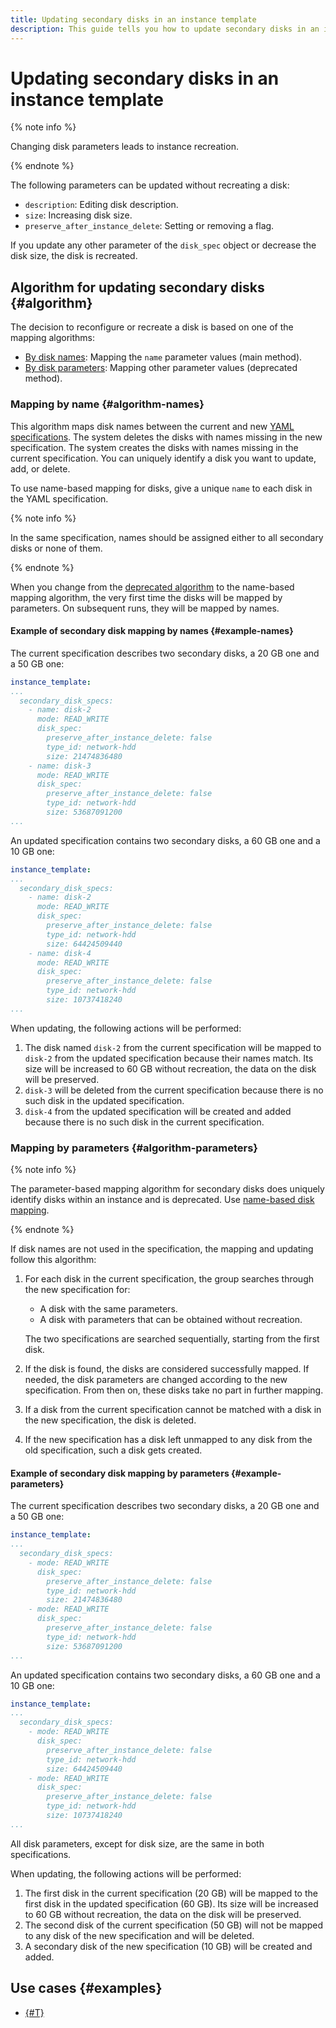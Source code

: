 ```yaml
---
title: Updating secondary disks in an instance template
description: This guide tells you how to update secondary disks in an instance template.
---
```


# Updating secondary disks in an instance template

{% note info %}

Changing disk parameters leads to instance recreation.

{% endnote %}

The following parameters can be updated without recreating a disk:

* `description`: Editing disk description.
* `size`: Increasing disk size.
* `preserve_after_instance_delete`: Setting or removing a flag.

If you update any other parameter of the `disk_spec` object or decrease the disk size, the disk is recreated.

## Algorithm for updating secondary disks {#algorithm}

The decision to reconfigure or recreate a disk is based on one of the mapping algorithms:

* [By disk names](#algorithm-names): Mapping the `name` parameter values (main method).
* [By disk parameters](#algorithm-parameters): Mapping other parameter values (deprecated method).

### Mapping by name {#algorithm-names}

This algorithm maps disk names between the current and new [YAML specifications](../specification.md). The system deletes the disks with names missing in the new specification. The system creates the disks with names missing in the current specification. You can uniquely identify a disk you want to update, add, or delete.

To use name-based mapping for disks, give a unique `name` to each disk in the YAML specification.

{% note info %}

In the same specification, names should be assigned either to all secondary disks or none of them.

{% endnote %}

When you change from the [deprecated algorithm](#algorithm-parameters) to the name-based mapping algorithm, the very first time the disks will be mapped by parameters. On subsequent runs, they will be mapped by names.

#### Example of secondary disk mapping by names {#example-names}

The current specification describes two secondary disks, a 20 GB one and a 50 GB one:

```yaml
instance_template:
...
  secondary_disk_specs:
    - name: disk-2
      mode: READ_WRITE
      disk_spec:
        preserve_after_instance_delete: false
        type_id: network-hdd
        size: 21474836480
    - name: disk-3
      mode: READ_WRITE
      disk_spec:
        preserve_after_instance_delete: false
        type_id: network-hdd
        size: 53687091200
...
```

An updated specification contains two secondary disks, a 60 GB one and a 10 GB one:

```yaml
instance_template:
...
  secondary_disk_specs:
    - name: disk-2
      mode: READ_WRITE
      disk_spec:
        preserve_after_instance_delete: false
        type_id: network-hdd
        size: 64424509440
    - name: disk-4
      mode: READ_WRITE
      disk_spec:
        preserve_after_instance_delete: false
        type_id: network-hdd
        size: 10737418240
...
```

When updating, the following actions will be performed:

1. The disk named `disk-2` from the current specification will be mapped to `disk-2` from the updated specification because their names match. Its size will be increased to 60 GB without recreation, the data on the disk will be preserved.
1. `disk-3` will be deleted from the current specification because there is no such disk in the updated specification.
1. `disk-4` from the updated specification will be created and added because there is no such disk in the current specification.

### Mapping by parameters {#algorithm-parameters}

{% note info %}

The parameter-based mapping algorithm for secondary disks does uniquely identify disks within an instance and is deprecated. Use [name-based disk mapping](#algorithm-names).

{% endnote %}

If disk names are not used in the specification, the mapping and updating follow this algorithm:

1. For each disk in the current specification, the group searches through the new specification for:

   * A disk with the same parameters.
   * A disk with parameters that can be obtained without recreation.

   The two specifications are searched sequentially, starting from the first disk.

1. If the disk is found, the disks are considered successfully mapped. If needed, the disk parameters are changed according to the new specification. From then on, these disks take no part in further mapping.
1. If a disk from the current specification cannot be matched with a disk in the new specification, the disk is deleted.
1. If the new specification has a disk left unmapped to any disk from the old specification, such a disk gets created.

#### Example of secondary disk mapping by parameters {#example-parameters}

The current specification describes two secondary disks, a 20 GB one and a 50 GB one:

```yaml
instance_template:
...
  secondary_disk_specs:
    - mode: READ_WRITE
      disk_spec:
        preserve_after_instance_delete: false
        type_id: network-hdd
        size: 21474836480
    - mode: READ_WRITE
      disk_spec:
        preserve_after_instance_delete: false
        type_id: network-hdd
        size: 53687091200
...
```

An updated specification contains two secondary disks, a 60 GB one and a 10 GB one:

```yaml
instance_template:
...
  secondary_disk_specs:
    - mode: READ_WRITE
      disk_spec:
        preserve_after_instance_delete: false
        type_id: network-hdd
        size: 64424509440
    - mode: READ_WRITE
      disk_spec:
        preserve_after_instance_delete: false
        type_id: network-hdd
        size: 10737418240
...
```

All disk parameters, except for disk size, are the same in both specifications.

When updating, the following actions will be performed:

1. The first disk in the current specification (20 GB) will be mapped to the first disk in the updated specification (60 GB). Its size will be increased to 60 GB without recreation, the data on the disk will be preserved.
1. The second disk of the current specification (50 GB) will not be mapped to any disk of the new specification and will be deleted.
1. A secondary disk of the new specification (10 GB) will be created and added.

## Use cases {#examples}

* [{#T}](../../../tutorials/updating-under-load.md)
